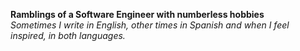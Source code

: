 **Ramblings of a Software Engineer with numberless hobbies**  
*Sometimes I write in English, other times in Spanish and when I feel inspired, in both languages.*